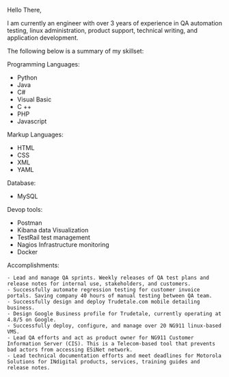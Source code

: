 Hello There,

I am currently an engineer with over 3 years of experience in QA automation testing, linux administration, product support, technical writing, and application development. 

The following below is a summary of my skillset:

Programming Languages:
   - Python
   - Java
   - C#
   - Visual Basic
   - C ++
   - PHP
   - Javascript
   
 Markup Languages:
   - HTML
   - CSS
   - XML
   - YAML
   
Database:
   - MySQL
   
Devop tools:
   - Postman
   - Kibana data Visualization
   - TestRail test management
   - Nagios Infrastructure monitoring
   - Docker

 Accomplishments:
 
    - Lead and manage QA sprints. Weekly releases of QA test plans and release notes for internal use, stakeholders, and customers.
    - Successfully automate regression testing for customer invoice portals. Saving company 40 hours of manual testing between QA team.
    - Successfully design and deploy Trudetale.com mobile detailing business. 
    - Design Google Business profile for Trudetale, currently operating at 4.8/5 on Google.
    - Successfully deploy, configure, and manage over 20 NG911 linux-based VMS. 
    - Lead QA efforts and act as product owner for NG911 Customer Information Server (CIS). This is a Telecom-based tool that prevents bad actors from accessing ESiNet network.
    - Lead technical documentation efforts and meet deadlines for Motorola Solutions for INdigital products, services, training guides and release notes.
